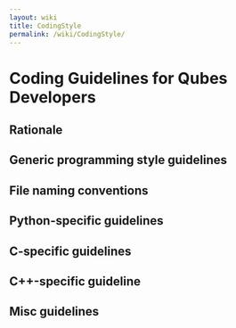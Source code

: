 ```yaml
---
layout: wiki
title: CodingStyle
permalink: /wiki/CodingStyle/
---
```


Coding Guidelines for Qubes Developers
======================================

Rationale
---------

Generic programming style guidelines
------------------------------------

File naming conventions
-----------------------

Python-specific guidelines
--------------------------

C-specific guidelines
---------------------

C++-specific guideline
----------------------

Misc guidelines
---------------
